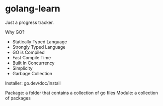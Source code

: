# golang-learn

Just a progress tracker.

Why GO?

- Statically Typed Language
- Strongly Typed Language
- GO is Compiled
- Fast Compile Time
- Built In Concurrency
- Simplicity
- Garbage Collection

Installer: go.dev/doc/install

Package: a folder that contains a collection of go files
Module: a collection of packages
